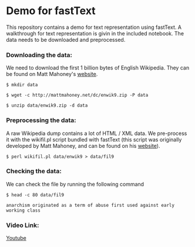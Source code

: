 # Demo for fastText
This repository contains a demo for text representation using fastText. A walkthrough for text representation is givin in the included notebook. The data needs to be downloaded and preprocessed.

### Downloading the data:
We need to download the first 1 billion bytes of English Wikipedia. They can be found on Matt Mahoney's [website](http://mattmahoney.net/).

`$ mkdir data`

`$ wget -c http://mattmahoney.net/dc/enwik9.zip -P data`

`$ unzip data/enwik9.zip -d data`

### Preprocessing the data:
A raw Wikipedia dump contains a lot of HTML / XML data. We pre-process it with the wikifil.pl script bundled with fastText (this script was originally developed by Matt Mahoney, and can be found on his [website](http://mattmahoney.net/)).

`$ perl wikifil.pl data/enwik9 > data/fil9`

### Checking the data:
We can check the file by running the following command

`$ head -c 80 data/fil9`

`anarchism originated as a term of abuse first used against early working class`

### Video Link:

[Youtube](https://youtu.be/lDg3fNPGKHE)
